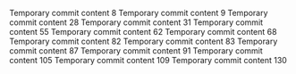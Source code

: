 Temporary commit content 8
Temporary commit content 9
Temporary commit content 28
Temporary commit content 31
Temporary commit content 55
Temporary commit content 62
Temporary commit content 68
Temporary commit content 82
Temporary commit content 83
Temporary commit content 87
Temporary commit content 91
Temporary commit content 105
Temporary commit content 109
Temporary commit content 130
